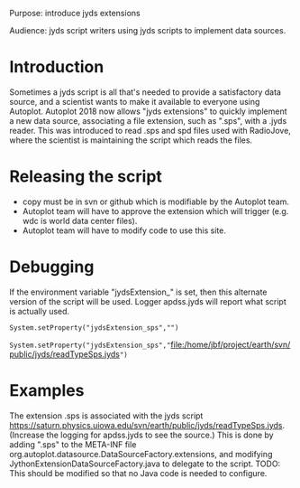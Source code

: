 Purpose: introduce jyds extensions

Audience: jyds script writers using jyds scripts to implement data
sources.

# Introduction

Sometimes a jyds script is all that's needed to provide a satisfactory
data source, and a scientist wants to make it available to everyone
using Autoplot. Autoplot 2018 now allows "jyds extensions" to quickly
implement a new data source, associating a file extension, such as
".sps", with a .jyds reader. This was introduced to read .sps and spd
files used with RadioJove, where the scientist is maintaining the script
which reads the files.

# Releasing the script

  - copy must be in svn or github which is modifiable by the Autoplot
    team.
  - Autoplot team will have to approve the extension which will trigger
    (e.g. wdc is world data center files).
  - Autoplot team will have to modify code to use this site.

# Debugging

If the environment variable "jydsExtension\_<EXT>" is set, then this
alternate version of the script will be used. Logger apdss.jyds will
report what script is actually used.

`System.setProperty("jydsExtension_sps","")`  
  
`System.setProperty("jydsExtension_sps","`<file:/home/jbf/project/earth/svn/public/jyds/readTypeSps.jyds>`")`

# Examples

The extension .sps is associated with the jyds script
<https://saturn.physics.uiowa.edu/svn/earth/public/jyds/readTypeSps.jyds>.
(Increase the logging for apdss.jyds to see the source.) This is done by
adding ".sps" to the META-INF file
org.autoplot.datasource.DataSourceFactory.extensions, and modifying
JythonExtensionDataSourceFactory.java to delegate to the script. TODO:
This should be modified so that no Java code is needed to configure.
